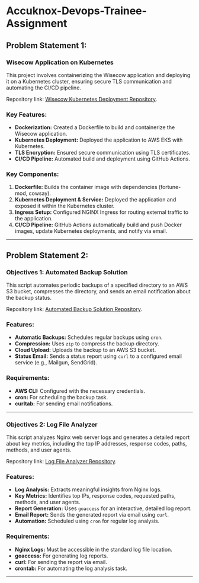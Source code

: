 # Accuknox-Devops-Trainee-Assignment

##  Problem Statement 1: 

### Wisecow Application on Kubernetes

This project involves containerizing the Wisecow application and deploying it on a Kubernetes cluster, ensuring secure TLS communication and automating the CI/CD pipeline.

Repository link: [Wisecow Kubernetes Deployment Repository](https://github.com/sriram-ravi705/wisecow-app).

### Key Features:
- **Dockerization:** Created a Dockerfile to build and containerize the Wisecow application.
- **Kubernetes Deployment:** Deployed the application to AWS EKS with Kubernetes.
- **TLS Encryption:** Ensured secure communication using TLS certificates.
- **CI/CD Pipeline:** Automated build and deployment using GitHub Actions.

### Key Components:
1. **Dockerfile:** Builds the container image with dependencies (fortune-mod, cowsay).
2. **Kubernetes Deployment & Service:** Deployed the application and exposed it within the Kubernetes cluster.
3. **Ingress Setup:** Configured NGINX Ingress for routing external traffic to the application.
4. **CI/CD Pipeline:** GitHub Actions automatically build and push Docker images, update Kubernetes deployments, and notify via email.

---

## Problem Statement 2:

### Objectives 1: Automated Backup Solution

This script automates periodic backups of a specified directory to an AWS S3 bucket, compresses the directory, and sends an email notification about the backup status.

Repository link: [Automated Backup Solution Repository](http://github.com/sriram-ravi705/Bash-Script/tree/main/Automated%20Backup%20Solution).

### Features:
- **Automatic Backups:** Schedules regular backups using `cron`.
- **Compression:** Uses `zip` to compress the backup directory.
- **Cloud Upload:** Uploads the backup to an AWS S3 bucket.
- **Status Email:** Sends a status report using `curl` to a configured email service (e.g., Mailgun, SendGrid).

### Requirements:
- **AWS CLI:** Configured with the necessary credentials.
- **cron:** For scheduling the backup task.
- **curltab:** For sending email notifications.

---

### Objectives 2: Log File Analyzer

This script analyzes Nginx web server logs and generates a detailed report about key metrics, including the top IP addresses, response codes, paths, methods, and user agents.

Repository link: [Log File Analyzer Repository](https://github.com/sriram-ravi705/Bash-Script/tree/main/Log%20File%20Analyzer).

### Features:
- **Log Analysis:** Extracts meaningful insights from Nginx logs.
- **Key Metrics:** Identifies top IPs, response codes, requested paths, methods, and user agents.
- **Report Generation:** Uses `goaccess` for an interactive, detailed log report.
- **Email Report:** Sends the generated report via email using `curl`.
- **Automation:** Scheduled using `cron` for regular log analysis.

### Requirements:
- **Nginx Logs:** Must be accessible in the standard log file location.
- **goaccess:** For generating log reports.
- **curl:** For sending the report via email.
- **crontab:** For automating the log analysis task.

---
